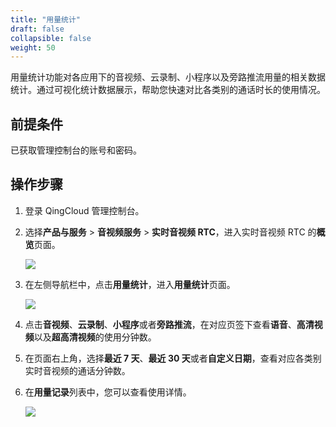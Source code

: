 ```yaml
---
title: "用量统计"
draft: false
collapsible: false
weight: 50
---
```


用量统计功能对各应用下的音视频、云录制、小程序以及旁路推流用量的相关数据统计。通过可视化统计数据展示，帮助您快速对比各类别的通话时长的使用情况。

## 前提条件

已获取管理控制台的账号和密码。

## 操作步骤

1. 登录 QingCloud 管理控制台。

2. 选择**产品与服务** > **音视频服务** > **实时音视频 RTC**，进入实时音视频 RTC 的**概览**页面。

   ![](../../_images/qs_app_list.png)

3. 在左侧导航栏中，点击**用量统计**，进入**用量统计**页面。

   ![](../../_images/um_usage_statistics.png)

4. 点击**音视频**、**云录制**、**小程序**或者**旁路推流**，在对应页签下查看**语音**、**高清视频**以及**超高清视频**的使用分钟数。

5. 在页面右上角，选择**最近 7 天**、**最近 30 天**或者**自定义日期**，查看对应各类别实时音视频的通话分钟数。

6. 在**用量记录**列表中，您可以查看使用详情。

   ![](../../_images/um_usage_record.png)
